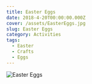 ```yaml
---
title: Easter Eggs
date: 2018-4-20T00:00:00.000Z
cover: /assets/EasterEggs.jpg
slug: Easter Eggs
category: Activities
tags:
  - Easter
  - Crafts
  - Eggs
---
```



![Easter Eggs](/assets/EasterEggs.jpg)

